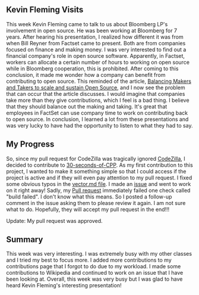 ## Kevin Fleming Visits

This week Kevin Fleming came to talk to us about Bloomberg LP's involvement in open source. He was been working at Bloomberg for 7 years. After hearing his presentation, I realized how different it was from when Bill Reyner from Factset came to present. Both are from companies focused on finance and making money. I was very interested to find out a financial company's role in open source software. Apparently, in Factset, workers can allocate a certain number of hours to working on open source while in Bloomberg cooperation, this is prohibited. After coming to this conclusion, it made me wonder how a company can benefit from contributing to open source. This reminded of the article, [Balancing Makers and Takers to scale and sustain Open Source](https://dri.es/balancing-makers-and-takers-to-scale-and-sustain-open-source), and I now see the problem that can occur that the article discusses. I would imagine that companies take more than they give contributions, which I feel is a bad thing. I believe that they should balance out the making and taking. It's great that employees in FactSet can use company time to work on contributing back to open source. In conclusion, I learned a lot from these presentations and was very lucky to have had the opportunity to listen to what they had to say. 
    
    
## My Progress 

So, since my pull request for CodeZilla was tragically ignored [CodeZilla](https://github.com/Asiatik/codezilla/pull/460), I decided to contribute to [30-seconds-of-CPP](https://github.com/Bhupesh-V/30-seconds-of-cpp). As my first contribution to this project, I wanted to make it something simple so that I could access if the project is active and if they will even pay attention to my pull request. I fixed some obvious typos in the [vector.md file](https://github.com/Bhupesh-V/30-seconds-of-cpp/blob/master/vector/vector.md). I made an [issue]( https://github.com/Bhupesh-V/30-seconds-of-cpp/issues/443) and went to work on it right away! Sadly, my [Pull request](https://github.com/Bhupesh-V/30-seconds-of-cpp/pull/444) immediately failed one check called "build failed". I don't know what this means. So I posted a follow-up comment in the issue asking them to please review it again. I am not sure what to do. Hopefully, they will accept my pull request in the end!!!

Update: My pull request was approved. 

## Summary

This week was very interesting. I was extremely busy with my other classes and I tried my best to focus more. I added more contributions to my contributions page that I forgot to do due to my workload. I made some contributions to Wikipedia and continued to work on an issue that I have been looking at. Overall, this week was very busy but I was glad to have heard Kevin Fleming's interesting presentation! 
